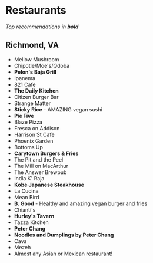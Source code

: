# Restaurants

_Top recommendations in **bold**_

## Richmond, VA

* Mellow Mushroom
* Chipotle/Moe's/Qdoba
* **Pelon's Baja Grill**
* Ipanema
* 821 Cafe
* **The Daily Kitchen**
* Citizen Burger Bar
* Strange Matter
* **Sticky Rice** - AMAZING vegan sushi
* **Pie Five**
* Blaze Pizza
* Fresca on Addison
* Harrison St Cafe
* Phoenix Garden
* Bottoms Up
* **Carytown Burgers & Fries**
* The Pit and the Peel
* The Mill on MacArthur
* The Answer Brewpub
* India K' Raja
* **Kobe Japanese Steakhouse**
* La Cucina
* Mean Bird
* **B. Good** - Healthy and amazing vegan burger and fries
* Chianti's
* **Hurley's Tavern**
* Tazza Kitchen
* **Peter Chang**
* **Noodles and Dumplings by Peter Chang**
* Cava
* Mezeh
* Almost any Asian or Mexican restaurant!